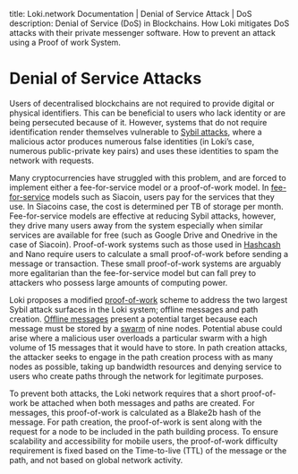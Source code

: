 title: Loki.network Documentation | Denial of Service Attack | DoS
description: Denial of Service (DoS) in Blockchains. How Loki mitigates DoS attacks with their private messenger software. How to prevent an attack using a Proof of work System. 

# Denial of Service Attacks

Users of decentralised blockchains are not required to provide digital or physical identifiers. This can be beneficial to users who lack identity or are being persecuted because of it. However, systems that do not require identification render themselves vulnerable to [Sybil attacks](SybilResistance.md), where a malicious actor produces numerous false identities (in Loki’s case, numerous public-private key pairs) and uses these identities to spam the network with requests. 

Many cryptocurrencies have struggled with this problem, and are forced to implement either a fee-for-service model or a proof-of-work model. In [fee-for-service](https://sia.tech/whitepaper.pdf) models such as Siacoin, users pay for the services that they use. In Siacoins case,  the cost is determined per TB of storage per month. Fee-for-service models  are  effective at reducing Sybil attacks, however, they drive many users away from the system especially when similar services are available for free (such as Google Drive and Onedrive in the case of Siacoin).  Proof-of-work systems such as those used in [Hashcash](http://www.hashcash.org/papers/hashcash.pdf) and Nano require users to calculate a small proof-of-work before sending a message or transaction. These small proof-of-work systems are arguably more egalitarian than the fee-for-service model but can fall prey to attackers who possess large amounts of computing power.

Loki proposes a modified [proof-of-work](../Mining/MiningOverview.md) scheme to address the two largest Sybil attack surfaces in the Loki system; offline  messages and path creation. [Offline messages](../LokiServices/Messenger/Messenger.md) present a potential target because each message must be stored by a [swarm](../Advanced/SwarmFlagging.md) of nine nodes. Potential abuse could arise where a malicious user overloads a particular swarm with a high volume of 15 messages that it would have to store.  In path creation attacks, the attacker seeks to engage in the path creation process with as many nodes as possible, taking up bandwidth resources and denying service to users who create paths through the network for legitimate purposes.

To prevent both attacks, the Loki network requires that a short proof-of-work be attached when both messages and paths are created. For messages, this proof-of-work is calculated as a Blake2b hash of the message.  For path creation, the proof-of-work is sent along with the request for a node to be included in the path building process. To ensure scalability and accessibility for mobile users, the proof-of-work difficulty requirement is fixed based on the Time-to-live (TTL) of the message or the path, and not based on global network activity.
